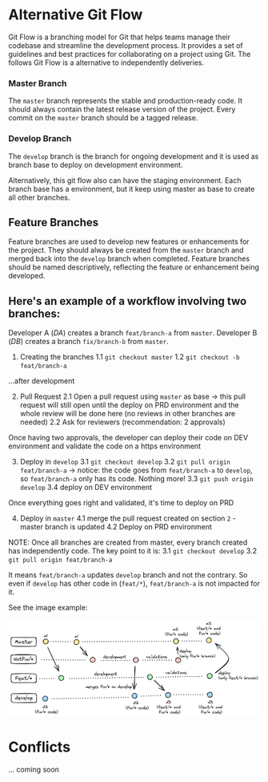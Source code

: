 # Alternative Git Flow

Git Flow is a branching model for Git that helps teams manage their codebase and streamline the development process. It provides a set of guidelines and best practices for collaborating on a project using Git. The follows Git Flow is a alternative to independently deliveries. 

### Master Branch

The `master` branch represents the stable and production-ready code. It should always contain the latest release version of the project. Every commit on the `master` branch should be a tagged release.

### Develop Branch

The `develop` branch is the branch for ongoing development and it is used as branch base to deploy on development environment. 

Alternatively, this git flow also can have the staging environment. Each branch base has a environment, but it keep using master as base to create all other branches.

## Feature Branches

Feature branches are used to develop new features or enhancements for the project. They should always be created from the `master` branch and merged back into the `develop` branch when completed. Feature branches should be named descriptively, reflecting the feature or enhancement being developed.

## Here's an example of a workflow involving two branches:

Developer A (*DA*) creates a branch `feat/branch-a` from `master`.
Developer B (*DB*) creates a branch `fix/branch-b` from `master`.

1. Creating the branches
1.1 `git checkout master`
1.2 `git checkout -b feat/branch-a`

...after development

2. Pull Request
2.1 Open a pull request using `master` as base -> this pull request will still open until the deploy on PRD environment and the whole review will be done here (no reviews in other branches are needed)
2.2 Ask for reviewers (recommendation: 2 approvals)

Once having two approvals, the developer can deploy their code on DEV environment and validate the code on a https environment

3. Deploy in `develop`
3.1 `git checkout develop`
3.2 `git pull origin feat/branch-a` -> notice: the code goes from `feat/branch-a` to `develop`, so `feat/branch-a` only has its code. Nothing more!
3.3 `git push origin develop`
3.4 deploy on DEV environment

Once everything goes right and validated, it's time to deploy on PRD

4. Deploy in `master`
4.1 merge the pull request created on section `2` - master branch is updated
4.2 Deploy on PRD environment


NOTE: 
Once all branches are created from master, every branch created has independently code. The key point to it is:
3.1 `git checkout develop`
3.2 `git pull origin feat/branch-a`

It means `feat/branch-a` updates `develop` branch and not the contrary. So even if `develop` has other code in (`feat/*`), `feat/branch-a` is not impacted for it.

See the image example: 

![image showing alternative git flow](./git-flow-example.png)

# Conflicts
... coming soon
